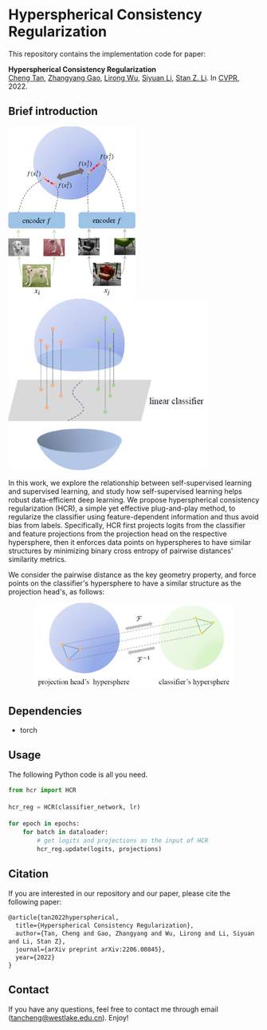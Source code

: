 # Hyperspherical Consistency Regularization

This repository contains the implementation code for paper:

**Hyperspherical Consistency Regularization**  
[Cheng Tan](https://westlake-drug-discovery.github.io/zhangyang_gao.html), [Zhangyang Gao](http://web.mit.edu/phillipi/), [Lirong Wu](https://lirongwu.github.io/), [Siyuan Li](https://scholar.google.com/citations?user=SKTQTXwAAAAJ&hl), [Stan Z. Li](https://scholar.google.com/citations?user=Y-nyLGIAAAAJ&hl). In [CVPR](https://arxiv.org/abs/2206.00845), 2022.

## Brief introduction

<p float="center">
    <img src="./readme_figures/cl_on_hypersphere.png" width="255"/>
    <img src="./readme_figures/seperable_hypersphere.png" width="400"/>
</p>

In this work, we explore the relationship between self-supervised
learning and supervised learning, and study how self-supervised learning helps
robust data-efficient deep learning. We propose hyperspherical consistency
regularization (HCR), a simple yet effective plug-and-play method, to
regularize the classifier using feature-dependent information and thus avoid
bias from labels. Specifically, HCR first projects logits from the classifier
and feature projections from the projection head on the respective hypersphere,
then it enforces data points on hyperspheres to have similar structures by
minimizing binary cross entropy of pairwise distances' similarity metrics.

We consider the pairwise distance as the key geometry property, and force points on the classifier's hypersphere to have a similar structure as the projection head's, as follows:

<p align="center">
    <img src="./readme_figures/preserve_structure.png" width="400"> <br>
</p>

## Dependencies
* torch

## Usage

The following Python code is all you need.

```python
from hcr import HCR

hcr_reg = HCR(classifier_network, lr)

for epoch in epochs:
    for batch in dataloader:
        # get logits and projections as the input of HCR
        hcr_reg.update(logits, projections)
```

## Citation

If you are interested in our repository and our paper, please cite the following paper:

```
@article{tan2022hyperspherical,
  title={Hyperspherical Consistency Regularization},
  author={Tan, Cheng and Gao, Zhangyang and Wu, Lirong and Li, Siyuan and Li, Stan Z},
  journal={arXiv preprint arXiv:2206.00845},
  year={2022}
}
```

## Contact

If you have any questions, feel free to contact me through email (tancheng@westlake.edu.cn). Enjoy!